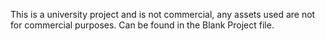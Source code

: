 This is a university project and is not commercial, any assets used are not for commercial purposes.
Can be found in the Blank Project file.
